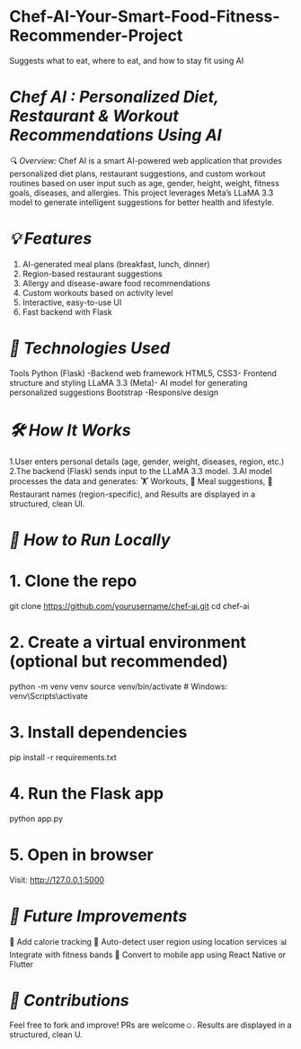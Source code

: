 # Chef-AI-Your-Smart-Food-Fitness-Recommender-Project
 Suggests what to eat, where to eat, and how to stay fit using AI
 # *Chef AI : Personalized Diet, Restaurant & Workout Recommendations Using AI*
*🔍 Overview:*
Chef AI is a smart AI-powered web application that provides personalized diet plans, restaurant suggestions, and custom workout routines based on user input such as age, gender, height, weight, fitness goals, diseases, and allergies.
This project leverages Meta’s LLaMA 3.3 model to generate intelligent suggestions for better health and lifestyle.
# *💡 Features*
1. AI-generated meal plans (breakfast, lunch, dinner)
2. Region-based restaurant suggestions
3.  Allergy and disease-aware food recommendations
4.  Custom workouts based on activity level
5. Interactive, easy-to-use UI
6. Fast backend with Flask
# *🧠 Technologies Used*
Tools
Python (Flask)	-Backend web framework
HTML5, CSS3-	Frontend structure and styling
LLaMA 3.3 (Meta)-	AI model for generating personalized suggestions
Bootstrap	-Responsive design
# *🛠️ How It Works*
1.User enters personal details (age, gender, weight, diseases, region, etc.)
2.The backend (Flask) sends input to the LLaMA 3.3 model.
3.AI model processes the data and generates:
🏋️ Workouts,
🍲 Meal suggestions,
🍴 Restaurant names (region-specific), and
Results are displayed in a structured, clean UI.
# *🚀 How to Run Locally*
# 1. Clone the repo
git clone https://github.com/yourusername/chef-ai.git
cd chef-ai
# 2. Create a virtual environment (optional but recommended)
python -m venv venv
source venv/bin/activate  # Windows: venv\Scripts\activate
# 3. Install dependencies
pip install -r requirements.txt
# 4. Run the Flask app
python app.py
# 5. Open in browser
Visit: http://127.0.0.1:5000
# *🎯 Future Improvements*
🥗 Add calorie tracking
📍 Auto-detect user region using location services
📊 Integrate with fitness bands
📱 Convert to mobile app using React Native or Flutter
# *🤝 Contributions*
Feel free to fork and improve! PRs are welcome☺️.
Results are displayed in a structured, clean U.
